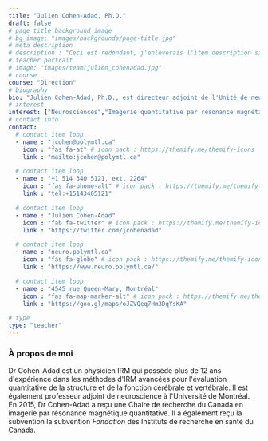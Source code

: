 ```yaml
---
title: "Julien Cohen-Adad, Ph.D."
draft: false
# page title background image
# bg_image: "images/backgrounds/page-title.jpg"
# meta description
# description : "Ceci est redondant, j'enlèverais l'item description si cela ne fait pas trop laid."
# teacher portrait
# image: "images/team/julien_cohenadad.jpg"
# course
course: "Direction"
# biography
bio: "Julien Cohen-Adad, Ph.D., est directeur adjoint de l'Unité de neuroimagerie fonctionnelle, Centre de recherche de l'Institut universitaire de gériatrie de Montréal, co-directeur du laboratoire NeuroPoly avec Prof. Nikola Stikov et professeur agrégé à la Polytechnique Montréal"
# interest
interest: ["Neurosciences","Imagerie quantitative par résonance magnétique","Structure et fonction du cerveau"]
# contact info
contact:
  # contact item loop
  - name : "jcohen@polymtl.ca"
    icon : "fas fa-at" # icon pack : https://themify.me/themify-icons
    link : "mailto:jcohen@polymtl.ca"

  # contact item loop
  - name : "+1 514 340 5121, ext. 2264"
    icon : "fas fa-phone-alt" # icon pack : https://themify.me/themify-icons
    link : "tel:+15143405121"

  # contact item loop
  - name : "Julien Cohen-Adad"
    icon : "fab fa-twitter" # icon pack : https://themify.me/themify-icons
    link : "https://twitter.com/jcohenadad"

  # contact item loop
  - name : "neuro.polymtl.ca"
    icon : "fas fa-globe" # icon pack : https://themify.me/themify-icons
    link : "https://www.neuro.polymtl.ca/"

  # contact item loop
  - name : "4545 rue Queen-Mary, Montréal"
    icon : "fas fa-map-marker-alt" # icon pack : https://themify.me/themify-icons
    link : "https://goo.gl/maps/oJZVQeq7Hm3DqYsKA"

# type
type: "teacher"
---
```


### À propos de moi

Dr Cohen-Adad est un physicien IRM qui possède plus de 12 ans d'expérience dans les méthodes d'IRM avancées pour l'évaluation quantitative de la structure et de la fonction cérébrale et vertébrale. Il est également professeur adjoint de neuroscience à l'Université de Montréal. En 2015, Dr Cohen-Adad a reçu une Chaire de recherche du Canada en imagerie par résonance magnétique quantitative. Il a également reçu la subvention la subvention *Fondation* des Instituts de recherche en santé du Canada.
